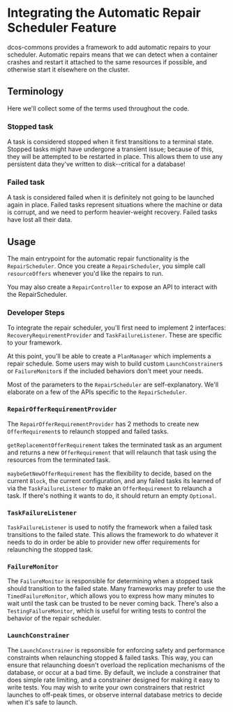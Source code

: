 # Integrating the Automatic Repair Scheduler Feature

dcos-commons provides a framework to add automatic repairs to your scheduler.
Automatic repairs means that we can detect when a container crashes and restart it attached to the same resources if possible, and otherwise start it elsewhere on the cluster.

## Terminology

Here we'll collect some of the terms used throughout the code.

### Stopped task

A task is considered stopped when it first transitions to a terminal state.
Stopped tasks might have undergone a transient issue; because of this, they will be attempted to be restarted in place.
This allows them to use any persistent data they've written to disk--critical for a database!

### Failed task

A task is considered failed when it is definitely not going to be launched again in place.
Failed tasks represent situations where the machine or data is corrupt, and we need to perform heavier-weight recovery.
Failed tasks have lost all their data.

## Usage

The main entrypoint for the automatic repair functionality is the `RepairScheduler`.
Once you create a `RepairScheduler`, you simple call `resourceOffers` whenever you'd like the repairs to run.

You may also create a `RepairController` to expose an API to interact with the RepairScheduler.

### Developer Steps

To integrate the repair scheduler, you'll first need to implement 2 interfaces: `RecoveryRequirementProvider` and `TaskFailureListener`.
These are specific to your framework.

At this point, you'll be able to create a `PlanManager` which implements a repair schedule.
Some users may wish to build custom `LaunchConstrainer`s or `FailureMonitor`s if the included behaviors don't meet your needs.

Most of the parameters to the `RepairScheduler` are self-explanatory.
We'll elaborate on a few of the APIs specific to the `RepairScheduler`.

### `RepairOfferRequirementProvider`

The `RepairOfferRequirementProvider` has 2 methods to create new `OfferRequirement`s to relaunch stopped and failed tasks.

`getReplacementOfferRequirement` takes the terminated task as an argument and returns a new `OfferRequirement` that will relaunch that task using the resources from the terminated task.

`maybeGetNewOfferRequirement` has the flexibility to decide, based on the current `Block`, the current configuration, and any failed tasks its learned of via the `TaskFailureListener` to make an `OfferRequirement` to relaunch a task.
If there's nothing it wants to do, it should return an empty `Optional`.

### `TaskFailureListener`

`TaskFailureListener` is used to notify the framework when a failed task transitions to the failed state.
This allows the framework to do whatever it needs to do in order be able to provider new offer requirements for relaunching the stopped task.

### `FailureMonitor`

The `FailureMonitor` is responsible for determining when a stopped task should transition to the failed state.
Many frameworks may prefer to use the `TimedFailureMonitor`, which allows you to express how many minutes to wait until the task can be trusted to be never coming back.
There's also a `TestingFailureMonitor`, which is useful for writing tests to control the behavior of the repair scheduler.

### `LaunchConstrainer`

The `LaunchConstrainer` is repsonsible for enforcing safety and performance constraints when relaunching stopped & failed tasks.
This way, you can ensure that relaunching doesn't overload the replication mechanisms of the database, or occur at a bad time.
By default, we include a constrainer that does simple rate limiting, and a constrainer designed for making it easy to write tests.
You may wish to write your own constrainers that restrict launches to off-peak times, or observe internal database metrics to decide when it's safe to launch.
